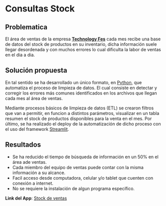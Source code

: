# Consultas Stock 

## Problematica

El área de ventas de la empresa **[Technology Fes](https://technologyfes.com/)** cada mes recibe una base de datos del stock de productos en su inventario, 
dicha información suele llegar desordenada y con muchos errores lo cual dificulta la labor de ventas en el dia a dia.

## Solución propuesta

En tal sentido se ha desarrollado un único formato, en [Python](https://www.python.org/), que automatiza el proceso de limpieza de datos. El cual consiste en
detectar y corregir los errores más comunes identificados en los archivos que llegan cada mes al área de ventas.

Mediante procesos básicos de limpieza de datos (ETL) se crearon filtros que van a permitir, en funcion a distintos parámetros, visualizar en un tabla resumen el stock de productos disponibles para la venta en el mes. Por último, se ha realizado el deploy de la automatización de dicho proceso con el uso del framework [Streamlit](https://streamlit.io/). 


## Resultados

 * Se ha reducido el tiempo de búsqueda de información en un 50% en el área ade ventas.
 * Cada miembro del equipo de ventas puede contar con la misma información a su alcance.
 * Facil acceso desde computadora, celular y/o tablet que cuenten con conexión a internet.
 * No se requiere la instalación de algun programa específico.
 
 **Link del App**:  [Stock de ventas](https://yoelcaro14-consultas--laptos-app-9tn4pr.streamlit.app/)
